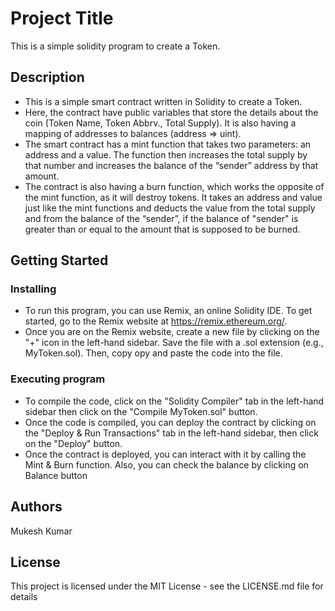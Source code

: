 # Project Title

This is a simple solidity program to create a Token.

## Description

* This is a simple smart contract written in Solidity to create a Token.
* Here, the contract have public variables that store the details about the coin (Token Name, Token Abbrv., Total Supply). It is also having a mapping of addresses to balances (address => uint).
* The smart contract has a mint function that takes two parameters: an address and a value. The function then increases the total supply by that number and increases the balance of the “sender” address by that amount.
* The contract is also having a burn function, which works the opposite of the mint function, as it will destroy tokens. It takes an address and value just like the mint functions and deducts the value from the total supply and from the balance of the “sender”, if the balance of "sender" is greater than or equal to the amount that is supposed to be burned.

## Getting Started

### Installing

* To run this program, you can use Remix, an online Solidity IDE. To get started, go to the Remix website at https://remix.ethereum.org/.
* Once you are on the Remix website, create a new file by clicking on the "+" icon in the left-hand sidebar. Save the file with a .sol extension (e.g., MyToken.sol). Then, copy opy and paste the code into the file.

### Executing program

* To compile the code, click on the "Solidity Compiler" tab in the left-hand sidebar then click on the "Compile MyToken.sol" button.
* Once the code is compiled, you can deploy the contract by clicking on the "Deploy & Run Transactions" tab in the left-hand sidebar, then click on the "Deploy" button.
* Once the contract is deployed, you can interact with it by calling the Mint & Burn function. Also, you can check the balance by clicking on Balance button


## Authors

Mukesh Kumar 


## License

This project is licensed under the MIT License - see the LICENSE.md file for details
